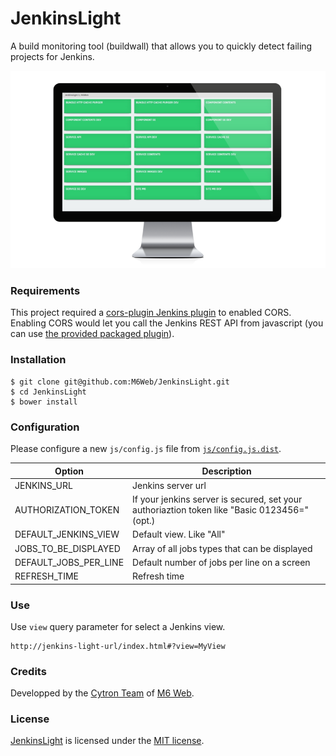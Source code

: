 # JenkinsLight

A build monitoring tool (buildwall) that allows you to quickly detect failing projects for Jenkins.

![Product shot](productshot.png "Product shot")

### Requirements

This project required a [cors-plugin Jenkins plugin](https://github.com/jhinrichsen/cors-plugin) to enabled CORS.  
Enabling CORS would let you call the Jenkins REST API from javascript (you can use [the provided packaged plugin](bin/cors.hpi)).

### Installation

```shell
$ git clone git@github.com:M6Web/JenkinsLight.git
$ cd JenkinsLight
$ bower install
```

### Configuration

Please configure a new `js/config.js` file from [`js/config.js.dist`](js/config.js.dist).

| Option | Description |
|--------|-------------|
| JENKINS_URL | Jenkins server url |
| AUTHORIZATION_TOKEN | If your jenkins server is secured, set your authoriaztion token like "Basic 0123456=" (opt.) |
| DEFAULT_JENKINS_VIEW | Default view. Like "All"|
| JOBS_TO_BE_DISPLAYED | Array of all jobs types that can be displayed |
| DEFAULT_JOBS_PER_LINE | Default number of jobs per line on a screen |
| REFRESH_TIME | Refresh time |

### Use

Use `view` query parameter for select a Jenkins view.

```
http://jenkins-light-url/index.html#?view=MyView
```

### Credits

Developped by the [Cytron Team](http://cytron.fr/) of [M6 Web](http://tech.m6web.fr/).

### License

[JenkinsLight](https://github.com/M6Web/JenkinsLight) is licensed under the [MIT license](LICENSE).
